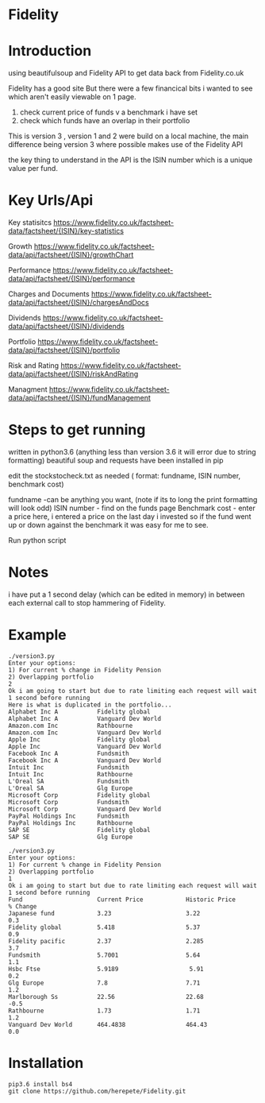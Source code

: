 # Fidelity

Introduction
============
using beautifulsoup and Fidelity API to get data back from Fidelity.co.uk

Fidelity has a good site
But there were a few financical bits i wanted to see which aren't easily viewable on 1 page.
1) check current price of funds v a benchmark i have set
2) check which funds have an overlap in their portfolio

This is version 3 , version 1 and 2 were build on a local machine, 
the main difference being version 3 where possible makes use of the Fidelity API

the key thing to understand in the API is the ISIN number which is a unique value per fund.

Key Urls/Api
============

Key statisitcs https://www.fidelity.co.uk/factsheet-data/factsheet/{ISIN}/key-statistics

Growth https://www.fidelity.co.uk/factsheet-data/api/factsheet/{ISIN}/growthChart

Performance https://www.fidelity.co.uk/factsheet-data/api/factsheet/{ISIN}/performance

Charges and Documents https://www.fidelity.co.uk/factsheet-data/api/factsheet/{ISIN}/chargesAndDocs

Dividends https://www.fidelity.co.uk/factsheet-data/api/factsheet/{ISIN}/dividends

Portfolio https://www.fidelity.co.uk/factsheet-data/api/factsheet/{ISIN}/portfolio

Risk and Rating https://www.fidelity.co.uk/factsheet-data/api/factsheet/{ISIN}/riskAndRating

Managment https://www.fidelity.co.uk/factsheet-data/api/factsheet/{ISIN}/fundManagement

Steps to get running
====================

written in python3.6 (anything less than version 3.6 it will error due to string formatting)
beautiful soup and requests have been installed in pip

edit the stockstocheck.txt as needed ( format: fundname, ISIN number, benchmark cost)

fundname -can be anything you want, (note if its to long the print formatting will look odd)
ISIN number - find on the funds page
Benchmark cost - enter a price here, i entered a price on the last day i invested so if the fund went up or down against the benchmark it was easy for me to see.

Run python script

Notes
======
i have put a 1 second delay (which can be edited in memory) in between each external call to stop hammering of Fidelity.

Example
=======

```
./version3.py
Enter your options:
1) For current % change in Fidelity Pension
2) Overlapping portfolio
2
Ok i am going to start but due to rate limiting each request will wait 1 second before running
Here is what is duplicated in the portfolio...
Alphabet Inc A           Fidelity global
Alphabet Inc A           Vanguard Dev World
Amazon.com Inc           Rathbourne
Amazon.com Inc           Vanguard Dev World
Apple Inc                Fidelity global
Apple Inc                Vanguard Dev World
Facebook Inc A           Fundsmith
Facebook Inc A           Vanguard Dev World
Intuit Inc               Fundsmith
Intuit Inc               Rathbourne
L'Oreal SA               Fundsmith
L'Oreal SA               Glg Europe
Microsoft Corp           Fidelity global
Microsoft Corp           Fundsmith
Microsoft Corp           Vanguard Dev World
PayPal Holdings Inc      Fundsmith
PayPal Holdings Inc      Rathbourne
SAP SE                   Fidelity global
SAP SE                   Glg Europe
```





```
./version3.py
Enter your options:
1) For current % change in Fidelity Pension
2) Overlapping portfolio
1
Ok i am going to start but due to rate limiting each request will wait 1 second before running
Fund                     Current Price            Historic Price           % Change
Japanese fund            3.23                     3.22                     0.3
Fidelity global          5.418                    5.37                     0.9
Fidelity pacific         2.37                     2.285                    3.7
Fundsmith                5.7001                   5.64                     1.1
Hsbc Ftse                5.9189                    5.91                    0.2
Glg Europe               7.8                      7.71                     1.2
Marlborough Ss           22.56                    22.68                    -0.5
Rathbourne               1.73                     1.71                     1.2
Vanguard Dev World       464.4838                 464.43                   0.0
```

Installation
============

```
pip3.6 install bs4
git clone https://github.com/herepete/Fidelity.git
```
